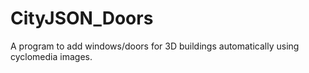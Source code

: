 # CityJSON_Doors
A program to add windows/doors for 3D buildings automatically using cyclomedia images.

